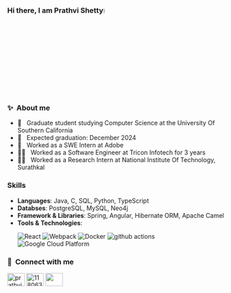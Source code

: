 ### Hi there, I am Prathvi Shetty<img src="https://media.giphy.com/media/hvRJCLFzcasrR4ia7z/giphy.gif" width="5%"></a>

### ✨ &nbsp;**About me**
- 🔭 &nbsp; Graduate student studying Computer Science at the University Of Southern California
- 🌱 &nbsp; Expected graduation: December 2024
- 💬 &nbsp; Worked as a SWE Intern at Adobe
- 👨‍💻 &nbsp; Worked as a Software Engineer at Tricon Infotech for 3 years
- 👨‍💻 &nbsp; Worked as a Research Intern at National Institute Of Technology, Surathkal

### Skills
- **Languages**: Java, C, SQL, Python, TypeScript
- **Databses**: PostgreSQL, MySQL, Neo4j
- **Framework & Libraries**: Spring, Angular, Hibernate ORM, Apache Camel
- **Tools & Technologies**: <p>
  <img alt="React" src="https://img.shields.io/badge/-React-45b8d8?style=flat-square&logo=react&logoColor=white" />
  <img alt="Webpack" src="https://img.shields.io/badge/-Webpack-8DD6F9?style=flat-square&logo=webpack&logoColor=white" /> 
  <img alt="Docker" src="https://img.shields.io/badge/-Docker-46a2f1?style=flat-square&logo=docker&logoColor=white" />
  <img alt="github actions" src="https://img.shields.io/badge/-Github_Actions-2088FF?style=flat-square&logo=github-actions&logoColor=white" />
  <img alt="Google Cloud Platform" src="https://img.shields.io/badge/-Google_Cloud_Platform-1a73e8?style=flat-square&logo=google-cloud&logoColor=white" />

### 🔗 &nbsp;**Connect with me**
<p align="left">
<a href="https://www.linkedin.com/in/shetty-prathvi/" target="blank"><img align="center" src="https://raw.githubusercontent.com/rahuldkjain/github-profile-readme-generator/master/src/images/icons/Social/linked-in-alt.svg" alt="prathviShetty" height="30" width="40" /></a>
<a href="https://stackoverflow.com/users/11806393/prathvi-shetty" target="blank"><img align="center" src="https://raw.githubusercontent.com/rahuldkjain/github-profile-readme-generator/master/src/images/icons/Social/stack-overflow.svg" alt="11806393" height="30" width="40" /></a>
<a href="https://medium.com/@prathvi.shetty97" target="blank"><img align="center" src="https://github.com/rahuldkjain/github-profile-readme-generator/blob/master/src/images/icons/Social/medium.svg" height="30" width="40" /></a>
